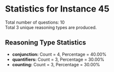 # Statistics for Instance 45<br/>
Total number of questions: 10<br/>
Total 3 unique reasoning types are produced.<br/>
## Reasoning Type Statistics<br/>
- **conjunction:** Count = 4, Percentage = 40.00%<br/>
- **quantifiers:** Count = 3, Percentage = 30.00%<br/>
- **counting:** Count = 3, Percentage = 30.00%<br/>
